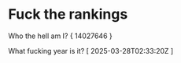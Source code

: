 # Fuck the rankings

Who the hell am I?
{ 14027646 }

What fucking year is it?
[ 2025-03-28T02:33:20Z ]
